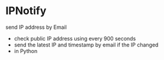 # IPNotify
send IP address by Email

* check public IP address using every 900 seconds
* send the latest IP and timestamp by email if the IP changed
* in Python
